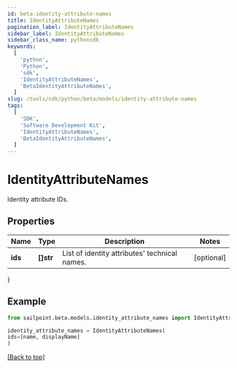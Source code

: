 ```yaml
---
id: beta-identity-attribute-names
title: IdentityAttributeNames
pagination_label: IdentityAttributeNames
sidebar_label: IdentityAttributeNames
sidebar_class_name: pythonsdk
keywords:
  [
    'python',
    'Python',
    'sdk',
    'IdentityAttributeNames',
    'BetaIdentityAttributeNames',
  ]
slug: /tools/sdk/python/beta/models/identity-attribute-names
tags:
  [
    'SDK',
    'Software Development Kit',
    'IdentityAttributeNames',
    'BetaIdentityAttributeNames',
  ]
---
```


# IdentityAttributeNames

Identity attribute IDs.

## Properties

| Name | Type | Description | Notes |
| --- | --- | --- | --- |
| **ids** | **[]str** | List of identity attributes' technical names. | [optional] |

}

## Example

```python
from sailpoint.beta.models.identity_attribute_names import IdentityAttributeNames

identity_attribute_names = IdentityAttributeNames(
ids=[name, displayName]
)

```

[[Back to top]](#)
